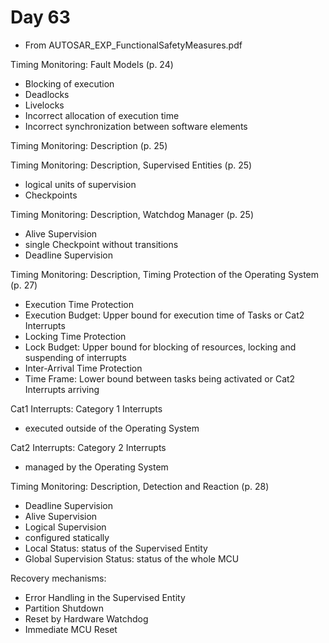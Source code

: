 # Day 63

* From AUTOSAR\_EXP\_FunctionalSafetyMeasures.pdf

Timing Monitoring: Fault Models (p. 24)
* Blocking of execution
* Deadlocks
* Livelocks
* Incorrect allocation of execution time
* Incorrect synchronization between software elements

Timing Monitoring: Description (p. 25)

Timing Monitoring: Description, Supervised Entities (p. 25)
* logical units of supervision
* Checkpoints

Timing Monitoring: Description, Watchdog Manager (p. 25)
* Alive Supervision
* single Checkpoint without transitions
* Deadline Supervision

Timing Monitoring: Description, Timing Protection of the Operating System (p. 27)
* Execution Time Protection
* Execution Budget: Upper bound for execution time of Tasks or Cat2 Interrupts
* Locking Time Protection
* Lock Budget: Upper bound for blocking of resources, locking and suspending of interrupts
* Inter-Arrival Time Protection
* Time Frame: Lower bound between tasks being activated or Cat2 Interrupts arriving

Cat1 Interrupts: Category 1 Interrupts
* executed outside of the Operating System

Cat2 Interrupts: Category 2 Interrupts
* managed by the Operating System

Timing Monitoring: Description, Detection and Reaction (p. 28)
* Deadline Supervision
* Alive Supervision
* Logical Supervision
* configured statically
* Local Status: status of the Supervised Entity
* Global Supervision Status: status of the whole MCU

Recovery mechanisms:
* Error Handling in the Supervised Entity
* Partition Shutdown
* Reset by Hardware Watchdog
* Immediate MCU Reset

